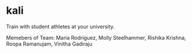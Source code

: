 # kali
Train with student athletes at your university.

Memebers of Team:
  Maria Rodriguez,
  Molly Steelhammer,
  Rishika Krishna,
  Roopa Ramanujam,
  Vinitha Gadiraju


